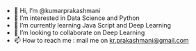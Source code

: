- 👋 Hi, I’m @kumarprakashmani
- 👀 I’m interested in Data Science and Python
- 🌱 I’m currently learning Java Script and Deep Learning
- 💞️ I’m looking to collaborate on Deep Learning
- 📫 How to reach me  : mail me on kr.prakashmani@gmail.com

<!---
kumarprakashmani/kumarprakashmani is a ✨ special ✨ repository because its `README.md` (this file) appears on your GitHub profile.
You can click the Preview link to take a look at your changes.
--->
